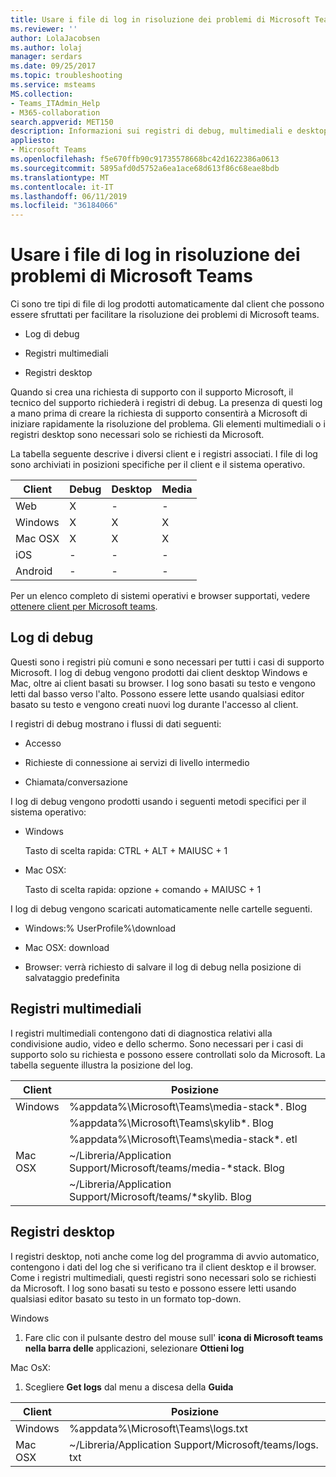 ```yaml
---
title: Usare i file di log in risoluzione dei problemi di Microsoft Teams
ms.reviewer: ''
author: LolaJacobsen
ms.author: lolaj
manager: serdars
ms.date: 09/25/2017
ms.topic: troubleshooting
ms.service: msteams
MS.collection:
- Teams_ITAdmin_Help
- M365-collaboration
search.appverid: MET150
description: Informazioni sui registri di debug, multimediali e desktop prodotti da Microsoft teams, dove possono essere trovati e come possono essere utili per la risoluzione dei problemi.
appliesto:
- Microsoft Teams
ms.openlocfilehash: f5e670ffb90c91735578668bc42d1622386a0613
ms.sourcegitcommit: 5895afd0d5752a6ea1ace68d613f86c68eae8bdb
ms.translationtype: MT
ms.contentlocale: it-IT
ms.lasthandoff: 06/11/2019
ms.locfileid: "36184066"
---
```

<a name="use-log-files-in-troubleshooting-microsoft-teams"></a>Usare i file di log in risoluzione dei problemi di Microsoft Teams
=================================================

Ci sono tre tipi di file di log prodotti automaticamente dal client che possono essere sfruttati per facilitare la risoluzione dei problemi di Microsoft teams.

-   Log di debug

-   Registri multimediali

-   Registri desktop

Quando si crea una richiesta di supporto con il supporto Microsoft, il tecnico del supporto richiederà i registri di debug. La presenza di questi log a mano prima di creare la richiesta di supporto consentirà a Microsoft di iniziare rapidamente la risoluzione del problema. Gli elementi multimediali o i registri desktop sono necessari solo se richiesti da Microsoft.

La tabella seguente descrive i diversi client e i registri associati. I file di log sono archiviati in posizioni specifiche per il client e il sistema operativo.


|Client |Debug|Desktop|Media|
|---------|---------|---------|---------|
|Web    |X         |-         |-         |
|Windows     |X         |X         |X         |
|Mac OSX     |X         |X         |X         |
|iOS     |-         |-         |-         |
|Android     |-         |-         |-         |

Per un elenco completo di sistemi operativi e browser supportati, vedere [ottenere client per Microsoft teams](get-clients.md).

<a name="debug-logs"></a>Log di debug
---------------------------

Questi sono i registri più comuni e sono necessari per tutti i casi di supporto Microsoft. I log di debug vengono prodotti dai client desktop Windows e Mac, oltre ai client basati su browser. I log sono basati su testo e vengono letti dal basso verso l'alto. Possono essere lette usando qualsiasi editor basato su testo e vengono creati nuovi log durante l'accesso al client.

I registri di debug mostrano i flussi di dati seguenti:

-   Accesso

-   Richieste di connessione ai servizi di livello intermedio

-   Chiamata/conversazione

I log di debug vengono prodotti usando i seguenti metodi specifici per il sistema operativo:

-   Windows

      Tasto di scelta rapida: CTRL + ALT + MAIUSC + 1

-   Mac OSX:

      Tasto di scelta rapida: opzione + comando + MAIUSC + 1

I log di debug vengono scaricati automaticamente nelle cartelle seguenti.

-   Windows:% UserProfile%\\download

-   Mac OSX: download

-   Browser: verrà richiesto di salvare il log di debug nella posizione di salvataggio predefinita

<a name="media-logs"></a>Registri multimediali
---------------------------

I registri multimediali contengono dati di diagnostica relativi alla condivisione audio, video e dello schermo. Sono necessari per i casi di supporto solo su richiesta e possono essere controllati solo da Microsoft. La tabella seguente illustra la posizione del log.


|Client |Posizione |
|---------|---------|
|Windows     |%appdata%\Microsoft\Teams\media-stack\*. Blog         |
|            |%appdata%\Microsoft\Teams\skylib\*. Blog
|            |%appdata%\Microsoft\Teams\media-stack\*. etl         |
|Mac OSX     |~/Libreria/Application Support/Microsoft/teams/media-\*stack. Blog         |
|            |~/Libreria/Application Support/Microsoft/teams/\*skylib. Blog         |



<a name="desktop-logs"></a>Registri desktop
---------------------

I registri desktop, noti anche come log del programma di avvio automatico, contengono i dati del log che si verificano tra il client desktop e il browser. Come i registri multimediali, questi registri sono necessari solo se richiesti da Microsoft. I log sono basati su testo e possono essere letti usando qualsiasi editor basato su testo in un formato top-down.

Windows

1.  Fare clic con il pulsante destro del mouse sull' **icona di Microsoft teams nella barra delle** applicazioni, selezionare **Ottieni log**

Mac OsX:

1.  Scegliere **Get logs** dal menu a discesa della **Guida**

|Client |Posizione |
|---------|---------|
|Windows     |%appdata%\Microsoft\Teams\logs.txt         |
|Mac OSX     |~/Libreria/Application Support/Microsoft/teams/logs. txt         |
